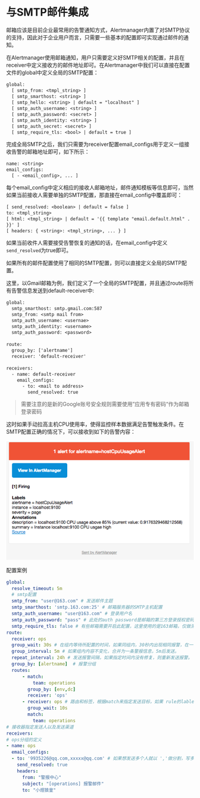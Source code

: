 # 与SMTP邮件集成

邮箱应该是目前企业最常用的告警通知方式，Alertmanager内置了对SMTP协议的支持，因此对于企业用户而言，只需要一些基本的配置即可实现通过邮件的通知。

在Alertmanager使用邮箱通知，用户只需要定义好SMTP相关的配置，并且在receiver中定义接收方的邮件地址即可。在Alertmanager中我们可以直接在配置文件的global中定义全局的SMTP配置：

```
global:
  [ smtp_from: <tmpl_string> ]
  [ smtp_smarthost: <string> ]
  [ smtp_hello: <string> | default = "localhost" ]
  [ smtp_auth_username: <string> ]
  [ smtp_auth_password: <secret> ]
  [ smtp_auth_identity: <string> ]
  [ smtp_auth_secret: <secret> ]
  [ smtp_require_tls: <bool> | default = true ]
```

完成全局SMTP之后，我们只需要为receiver配置email_configs用于定义一组接收告警的邮箱地址即可，如下所示：

```
name: <string>
email_configs:
  [ - <email_config>, ... ]
```

每个email_config中定义相应的接收人邮箱地址，邮件通知模板等信息即可，当然如果当前接收人需要单独的SMTP配置，那直接在email_config中覆盖即可：

```
[ send_resolved: <boolean> | default = false ]
to: <tmpl_string>
[ html: <tmpl_string> | default = '{{ template "email.default.html" . }}' ]
[ headers: { <string>: <tmpl_string>, ... } ]
```

如果当前收件人需要接受告警恢复的通知的话，在email_config中定义`send_resolved`为true即可。

如果所有的邮件配置使用了相同的SMTP配置，则可以直接定义全局的SMTP配置。

这里，以Gmail邮箱为例，我们定义了一个全局的SMTP配置，并且通过route将所有告警信息发送到default-receiver中:

```
global:
  smtp_smarthost: smtp.gmail.com:587
  smtp_from: <smtp mail from>
  smtp_auth_username: <usernae>
  smtp_auth_identity: <username>
  smtp_auth_password: <password>

route:
  group_by: ['alertname']
  receiver: 'default-receiver'

receivers:
  - name: default-receiver
    email_configs:
      - to: <mail to address>
        send_resolved: true
```

> 需要注意的是新的Google账号安全规则需要使用”应用专有密码“作为邮箱登录密码

这时如果手动拉高主机CPU使用率，使得监控样本数据满足告警触发条件。在SMTP配置正确的情况下，可以接收到如下的告警内容：

![告警](./static/mail-alert-page.png)

配置案例
```yaml
global:
  resolve_timeout: 5m
  # smtp配置
  smtp_from: "user@163.com" # 发送邮件主题
  smtp_smarthost: 'smtp.163.com:25' # 邮箱服务器的SMTP主机配置
  smtp_auth_username: "user@163.com" # 登录用户名
  smtp_auth_password: "pass" # 此处的auth password是邮箱的第三方登录授权密码，而非用户密码。
  smtp_require_tls: false # 有些邮箱需要开启此配置，这里使用的是163邮箱，仅做测试，不需要开启此功能。
route:
  receiver: ops
  group_wait: 30s # 在组内等待所配置的时间，如果同组内，30秒内出现相同报警，在一个组内出现。
  group_interval: 5m # 如果组内内容不变化，合并为一条警报信息，5m后发送。
  repeat_interval: 24h # 发送报警间隔，如果指定时间内没有修复，则重新发送报警。
  group_by: [alertname]  # 报警分组
  routes:
      - match:
          team: operations
        group_by: [env,dc]
        receiver: 'ops'
      - receiver: ops # 路由和标签，根据match来指定发送目标，如果 rule的lable 包含 alertname， 使用 ops 来发送
        group_wait: 10s
        match:
          team: operations
# 接收器指定发送人以及发送渠道
receivers:
# ops分组的定义
- name: ops
  email_configs:
  - to: '9935226@qq.com,xxxxx@qq.com' # 如果想发送多个人就以 ','做分割，写多个邮件人即可。
    send_resolved: true
    headers:
      from: "警报中心"
      subject: "[operations] 报警邮件"
      to: "小煜狼皇"
```
